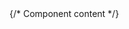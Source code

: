 <div className="bg-white dark:bg-gray-800 text-black dark:text-white">
  {/* Component content */}
</div>